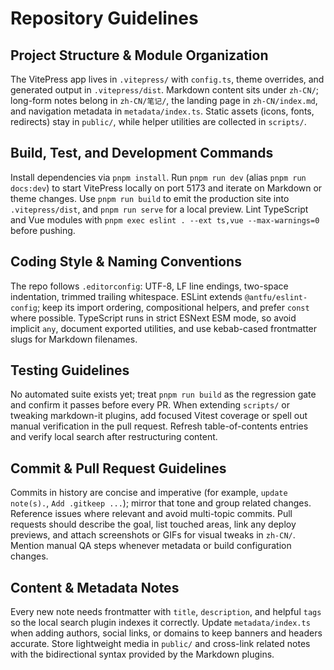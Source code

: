 # Repository Guidelines

## Project Structure & Module Organization
The VitePress app lives in `.vitepress/` with `config.ts`, theme overrides, and generated output in `.vitepress/dist`. Markdown content sits under `zh-CN/`; long-form notes belong in `zh-CN/笔记/`, the landing page in `zh-CN/index.md`, and navigation metadata in `metadata/index.ts`. Static assets (icons, fonts, redirects) stay in `public/`, while helper utilities are collected in `scripts/`.

## Build, Test, and Development Commands
Install dependencies via `pnpm install`. Run `pnpm run dev` (alias `pnpm run docs:dev`) to start VitePress locally on port 5173 and iterate on Markdown or theme changes. Use `pnpm run build` to emit the production site into `.vitepress/dist`, and `pnpm run serve` for a local preview. Lint TypeScript and Vue modules with `pnpm exec eslint . --ext ts,vue --max-warnings=0` before pushing.

## Coding Style & Naming Conventions
The repo follows `.editorconfig`: UTF-8, LF line endings, two-space indentation, trimmed trailing whitespace. ESLint extends `@antfu/eslint-config`; keep its import ordering, compositional helpers, and prefer `const` where possible. TypeScript runs in strict ESNext ESM mode, so avoid implicit `any`, document exported utilities, and use kebab-cased frontmatter slugs for Markdown filenames.

## Testing Guidelines
No automated suite exists yet; treat `pnpm run build` as the regression gate and confirm it passes before every PR. When extending `scripts/` or tweaking markdown-it plugins, add focused Vitest coverage or spell out manual verification in the pull request. Refresh table-of-contents entries and verify local search after restructuring content.

## Commit & Pull Request Guidelines
Commits in history are concise and imperative (for example, `update note(s).`, `Add .gitkeep ...`); mirror that tone and group related changes. Reference issues where relevant and avoid multi-topic commits. Pull requests should describe the goal, list touched areas, link any deploy previews, and attach screenshots or GIFs for visual tweaks in `zh-CN/`. Mention manual QA steps whenever metadata or build configuration changes.

## Content & Metadata Notes
Every new note needs frontmatter with `title`, `description`, and helpful `tags` so the local search plugin indexes it correctly. Update `metadata/index.ts` when adding authors, social links, or domains to keep banners and headers accurate. Store lightweight media in `public/` and cross-link related notes with the bidirectional syntax provided by the Markdown plugins.
